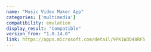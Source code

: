 ```yaml
---
name: "Music Video Maker App"
categories: ['multimedia']
compatibility: emulation
display_result: "Compatible"
version_from: "1.0.14.0"
link: https://apps.microsoft.com/detail/9PK1W3D48RF5
---
```

